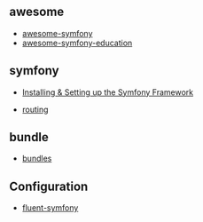 awesome
---
- [awesome-symfony](https://github.com/sitepoint/awesome-symfony)
- [awesome-symfony-education](https://github.com/pehapkari/awesome-symfony-education)


symfony
---

- [Installing & Setting up the Symfony Framework](http://symfony.com/doc/current/setup.html)

- [routing](http://symfony.com/doc/current/routing.html)

bundle
---
- [bundles](http://symfony.com/doc/current/bundles.html)

Configuration
---
- [fluent-symfony](https://github.com/mnapoli/fluent-symfony)
